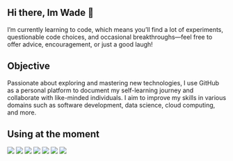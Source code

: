 ## Hi there, Im Wade 👋

I’m currently learning to code, which means you’ll find a lot of experiments, questionable code choices, and occasional breakthroughs—feel free to offer advice, encouragement, or just a good laugh!

## Objective

Passionate about exploring and mastering new technologies, I use GitHub as a personal platform to document my self-learning journey and collaborate with like-minded individuals. I aim to improve my skills in various domains such as software development, data science, cloud computing, and more.

## Using at the moment 

<div>
  
  <image src= "https://github.com/user-attachments/assets/7ff91e75-7012-4cc9-9035-f36846b028f2" />
  <image src= "https://github.com/user-attachments/assets/a81e993d-f7f5-4a74-874d-9d44d1d56243" />
  <image src= "https://github.com/user-attachments/assets/63703259-227c-41d8-a92e-a4dddc2f7eda" />
  <image src= "https://github.com/user-attachments/assets/47f8a020-7e9f-4e8c-98b9-973b1a42f855" />  
  <image src= "https://github.com/user-attachments/assets/17b87843-19e6-40c8-bffb-0afbd1b7a079" />
  <image src= "https://github.com/user-attachments/assets/ffe66586-4a8a-45b9-b019-00148e85cc42" />
  <image src= "https://github.com/user-attachments/assets/bff19204-2015-4e36-bf28-09aff4873e86" />

</div>
